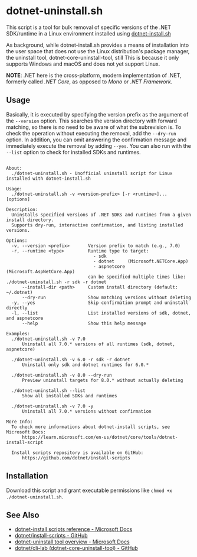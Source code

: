 # dotnet-uninstall.sh

This script is a tool for bulk removal of specific versions of the .NET SDK/runtime in a Linux environment installed using [dotnet-install.sh](https://github.com/dotnet/install-scripts)

As background, while dotnet-install.sh provides a means of installation into the user space that does not use the Linux distribution's package manager, the uninstall tool, dotnet-core-uninstall-tool, still This is because it only supports Windows and macOS and does not yet support Linux.


**NOTE**: .NET here is the cross-platform, modern implementation of .NET, formerly called *.NET Core*, as opposed to *Mono* or *.NET Framework.*

## Usage

Basically, it is executed by specifying the version prefix as the argument of the `--version` option.
This searches the version directory with forward matching, so there is no need to be aware of what the subrevision is.
To check the operation without executing the removal, add the `--dry-run` option.
In addition, you can omit answering the confirmation message and immediately execute the removal by adding `--yes`.
You can also run with the `--list` option to check for installed SDKs and runtimes.

```

About:
  ./dotnet-uninstall.sh - Unofficial uninstall script for Linux installed with dotnet-install.sh

Usage:
  ./dotnet-uninstall.sh -v <version-prefix> [-r <runtime>]... [options]

Description:
  Uninstalls specified versions of .NET SDKs and runtimes from a given install directory.
  Supports dry-run, interactive confirmation, and listing installed versions.

Options:
  -v, --version <prefix>       Version prefix to match (e.g., 7.0)
  -r, --runtime <type>         Runtime type to target:
                                 - sdk
                                 - dotnet     (Microsoft.NETCore.App)
                                 - aspnetcore (Microsoft.AspNetCore.App)
                               can be specified multiple times like: ./dotnet-uninstall.sh -r sdk -r dotnet
      --install-dir <path>     Custom install directory (default: ~/.dotnet)
      --dry-run                Show matching versions without deleting
  -y, --yes                    Skip confirmation prompt and uninstall directly
  -l, --list                   List installed versions of sdk, dotnet, and aspnetcore
      --help                   Show this help message

Examples:
  ./dotnet-uninstall.sh -v 7.0
      Uninstall all 7.0.* versions of all runtimes (sdk, dotnet, aspnetcore)

  ./dotnet-uninstall.sh -v 6.0 -r sdk -r dotnet
      Uninstall only sdk and dotnet runtimes for 6.0.*

  ./dotnet-uninstall.sh -v 8.0 --dry-run
      Preview uninstall targets for 8.0.* without actually deleting

  ./dotnet-uninstall.sh --list
      Show all installed SDKs and runtimes

  ./dotnet-uninstall.sh -v 7.0 -y
      Uninstall all 7.0.* versions without confirmation

More Info:
  To check more informations about dotnet-install scripts, see Microsoft Docs:
      https://learn.microsoft.com/en-us/dotnet/core/tools/dotnet-install-script

  Install scripts repository is available on GitHub: 
      https://github.com/dotnet/install-scripts
```

## Installation

Download this script and grant executable permissions like `chmod +x ./dotnet-uninstall.sh`.

## See Also

- [dotnet-install scripts reference - Microsoft Docs](https://learn.microsoft.com/en-us/dotnet/core/tools/dotnet-install-script)
- [dotnet/install-scripts - GitHub](https://github.com/dotnet/install-scripts)
- [dotnet-uninstall tool overview - Microsoft Docs](https://learn.microsoft.com/en-us/dotnet/core/additional-tools/uninstall-tool-overview?pivots=os-windows)
- [dotnet/cli-lab (dotnet-core-uninstall-tool) - GitHub](https://github.com/dotnet/cli-lab)

